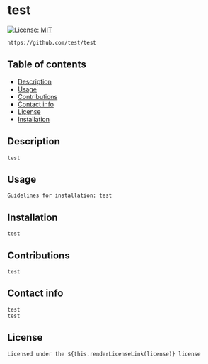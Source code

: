 
# test
[![License: MIT](https://img.shields.io/badge/License-MIT-yellow.svg)](https://opensource.org/licenses/MIT)



    https://github.com/test/test

## Table of contents
- [Description](#description)
- [Usage](#usage)
- [Contributions](#contributions)
- [Contact info](#contact-info)
- [License](#license)
- [Installation](#installation)

## Description
    test

## Usage
    Guidelines for installation: test

## Installation
    test

## Contributions
    test

## Contact info
    test
    test

## License
    Licensed under the ${this.renderLicenseLink(license)} license
    
  
    
